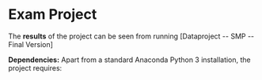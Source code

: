 # Exam Project 

The **results** of the project can be seen from running [Dataproject -- SMP -- Final Version]

**Dependencies:** Apart from a standard Anaconda Python 3 installation, the project requires:


